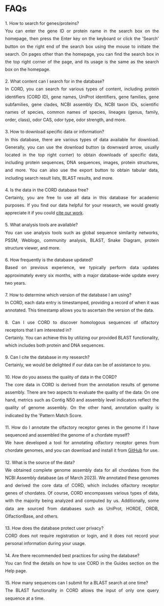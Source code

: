 # FAQs

<p style="text-align:justify; line-height: 1.8; ">1. How to search for genes/proteins?<br/>
You can enter the gene ID or protein name in the search box on the homepage, then press the Enter key on the keyboard or click the 'Search' button on the right end of the search box using the mouse to initiate the search. On pages other than the homepage, you can find the search box in the top right corner of the page, and its usage is the same as the search box on the homepage.</p>
<p style="text-align:justify; line-height: 1.8; ">2. What content can I search for in the database?<br/>
In CORD, you can search for various types of content, including protein identifiers (CORD ID), gene names, UniProt identifiers, gene families, gene subfamilies, gene clades, NCBI assembly IDs, NCBI taxon IDs, scientific names of species, common names of species, lineages (genus, family, order, class), odor CAS, odor type, odor strength, and more.</p>
<p style="text-align:justify; line-height: 1.8; ">3. How to download specific data or information? <br/>
In this database, there are various types of data available for download. Generally, you can use the download button (a downward arrow, usually located in the top right corner) to obtain downloads of specific data, including protein sequences, DNA sequences, images, protein structures, and more. You can also use the export button to obtain tabular data, including search result lists, BLAST results, and more.</p>
<p style="text-align:justify; line-height: 1.8; ">4. Is the data in the CORD database free?<br/>
Certainly, you are free to use all data in this database for academic purposes. If you find our data helpful for your research, we would greatly appreciate it if you could <a href="#/./5-CiteUs.md">cite our work</a>.</p>


<p style="text-align:justify; line-height: 1.8; ">5. What analysis tools are available?<br/>
You can use analysis tools such as global sequence similarity networks, PSSM, Weblogo, community analysis, BLAST, Snake Diagram, protein structure viewer, and more.</p>

<p style="text-align:justify; line-height: 1.8; ">6. How frequently is the database updated?<br/>
Based on previous experience, we typically perform data updates approximately every six months, with a major database-wide update every two years.</p>

<p style="text-align:justify; line-height: 1.8; ">7. How to determine which version of the database I am using?<br/>
In CORD, each data entry is timestamped, providing a record of when it was annotated. This timestamp allows you to ascertain the version of the data.</p>

<p style="text-align:justify; line-height: 1.8; ">8. Can I use CORD to discover homologous sequences of olfactory receptors that I am interested in?<br/>
Certainly. You can achieve this by utilizing our provided BLAST functionality, which includes both protein and DNA sequences.</p>

<p style="text-align:justify; line-height: 1.8; ">9. Can I cite the database in my research?<br/>
Certainly, we would be delighted if our data can be of assistance to you.</p>

<p style="text-align:justify; line-height: 1.8; ">10. How do you assess the quality of data in the CORD?<br/>
The core data in CORD is derived from the annotation results of genome assembly. There are two aspects to evaluate the quality of the data: On one hand, metrics such as Contig N50 and assembly level indicators reflect the quality of genome assembly. On the other hand, annotation quality is indicated by the 'Pattern Match Score.</p>

<p style="text-align:justify; line-height: 1.8; ">11. How do I annotate the olfactory receptor genes in the genome if I have sequenced and assembled the genome of a chordate myself?<br/>
We have developed a tool for annotating olfactory receptor genes from chordate genomes, and you can download and install it from <a target="_blank" href="https://github.com/ToHanwei/Genome2OR">GitHub</a> for use.</p>

<p style="text-align:justify; line-height: 1.8; ">12. What is the source of the data?<br/>
We obtained complete genome assembly data for all chordates from the NCBI Assembly database (as of March 2023). We annotated these genomes and derived the core data of CORD, which includes olfactory receptor genes of chordates. Of course, CORD encompasses various types of data, with the majority being analyzed and computed by us. Additionally, some data are sourced from databases such as UniProt, HORDE, ORDB, OlfactionBase, and others.</p>

<p style="text-align:justify; line-height: 1.8; ">13. How does the database protect user privacy?<br/>
CORD does not require registration or login, and it does not record your personal information during your usage.</p>

<p style="text-align:justify; line-height: 1.8; ">14. Are there recommended best practices for using the database?<br/>
You can find the details on how to use CORD in the Guides section on the Help page.</p>

<p style="text-align:justify; line-height: 1.8; ">15. How many sequences can I submit for a BLAST search at one time?<br/>
The BLAST functionality in CORD allows the input of only one query sequence at a time.</p>